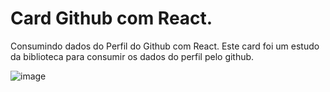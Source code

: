 # Card Github com React.

Consumindo dados do Perfil do Github com React. 
Este card foi um estudo da biblioteca para consumir os dados do perfil pelo github.

![image](https://github.com/EdilsonBaggio/card-dev-react/assets/71347535/70783628-a3e1-43da-83e9-74eff0780c5a)

